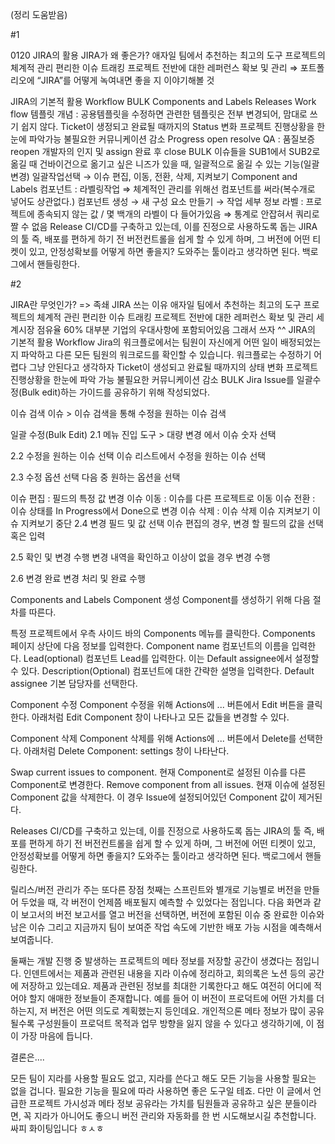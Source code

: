 (정리 도움받음)

#1

0120 JIRA의 활용
JIRA가 왜 좋은가?
애자일 팀에서 추천하는 최고의 도구
프로젝트의 체계적 관리
편리한 이슈 트래킹
프로젝트 전반에 대한 레퍼런스 확보 및 관리
⇒ 포트폴리오에 “JIRA”를 어떻게 녹여내면 좋을 지 이야기해볼 것

JIRA의 기본적 활용
Workflow
BULK
Components and Labels
Releases
Work flow
템플릿 개념 : 공용템플릿을 수정하면 관련한 템플릿은 전부 변경되어, 맘대로 쓰기 쉽지 않다.
Ticket이 생정되고 완료될 때까지의 Status 변화
프로젝트 진행상황을 한눈에 파악가능
불필요한 커뮤니케이션 감소
Progress
open
resolve
QA : 품질보증
reopen
개발자의 인지 및 assign
완료 후 close
BULK
이슈들을 SUB1에서 SUB2로 옮길 때 건바이건으로 옮기고 싶은 니즈가 있을 때, 일괄적으로 옮길 수 있는 기능(일괄변경)
일괄작업선택 → 이슈 편집, 이동, 전환, 삭제, 지켜보기
Component and Labels
컴포넌트 : 라벨링작업 ⇒ 체계적인 관리를 위해선 컴포넌트를 써라(복수개로 넣어도 상관없다.)
컴포넌트 생성 → 새 구성 요소 만들기 → 작업 세부 정보
라벨 : 프로젝트에 종속되지 않는 값 / 몇 백개의 라벨이 다 들어가있음 ⇒ 통계로 안잡혀서 쿼리로 짤 수 없음
Release
CI/CD를 구축하고 있는데, 이를 진정으로 사용하도록 돕는 JIRA의 툴
즉, 배포를 편하게 하기 전 버전컨트롤을 쉽게 할 수 있게 하며, 그 버전에 어떤 티켓이 있고, 안정성확보를 어떻게 하면 좋을지? 도와주는 툴이라고 생각하면 된다.
백로그에서 핸들링한다.

#2

JIRA란 무엇인가? => 족쇄
JIRA 쓰는 이유
애자일 팀에서 추천하는 최고의 도구
프로젝트의 체계적 관린
편리한 이슈 트래킹
프로젝트 전반에 대한 레퍼런스 확보 및 관리
세계시장 점유율 60%
대부분 기업의 우대사항에 포함되어있음 그래서 쓰자 ^^
JIRA의 기본적 활용
Workflow
Jira의 워크플로에서는 팀원이 자신에게 어떤 일이 배정되었는지 파악하고 다른 모든 팀원의 워크로드를 확인할 수 있습니다.
워크플로는 수정하기 어렵다 그냥 안된다고 생각하자
Ticket이 생성되고 완료될 때까지의 상태 변화
프로젝트 진행상황을 한눈에 파악 가능
불필요한 커뮤니케이션 감소
BULK
Jira Issue를 일괄수정(Bulk edit)하는 가이드를 공유하기 위해 작성되었다.

이슈 검색
이슈 > 이슈 검색을 통해 수정을 원하는 이슈 검색

일괄 수정(Bulk Edit)
2.1 메뉴 진입
도구 > 대량 변경 에서 이슈 숫자 선택

2.2 수정을 원하는 이슈 선택
이슈 리스트에서 수정을 원하는 이슈 선택

2.3 수정 옵션 선택
다음 중 원하는 옵션을 선택

이슈 편집 : 필드의 특정 값 변경
이슈 이동 : 이슈를 다른 프로젝트로 이동
이슈 전환 : 이슈 상태를 In Progress에서 Done으로 변경
이슈 삭제 : 이슈 삭제
이슈 지켜보기
이슈 지켜보기 중단
2.4 변경 필드 및 값 선택
이슈 편집의 경우, 변경 할 필드의 값을 선택 혹은 입력

2.5 확인 및 변경 수행
변경 내역을 확인하고 이상이 없을 경우 변경 수행

2.6 변경 완료
변경 처리 및 완료 수행

Components and Labels
Component 생성
Component를 생성하기 위해 다음 절차를 따른다.

특정 프로젝트에서 우측 사이드 바의 Components 메뉴를 클릭한다.
Components 페이지 상단에 다음 정보를 입력한다.
Component name
컴포넌트의 이름을 입력한다.
Lead(optional)
컴포넌트 Lead를 입력한다. 이는 Default assignee에서 설정할 수 있다.
Description(Optional)
컴포넌트에 대한 간략한 설명을 입력한다.
Default assignee
기본 담당자를 선택한다.

Component 수정
Component 수정을 위해 Actions에 ... 버튼에서 Edit 버튼을 클릭한다. 아래처럼 Edit Component 창이 나타나고 모든 값들을 변경할 수 있다.

Component 삭제
Component 삭제를 위해 Actions에 ... 버튼에서 Delete를 선택한다. 아래처럼 Delete Component: settings 창이 나타난다.

Swap current issues to component.
현재 Component로 설정된 이슈를 다른 Component로 변경한다.
Remove component from all issues.
현재 이슈에 설정된 Component 값을 삭제한다.
이 경우 Issue에 설정되어있던 Component 값이 제거된다.

Releases
CI/CD를 구축하고 있는데, 이를 진정으로 사용하도록 돕는 JIRA의 툴
즉, 배포를 편하게 하기 전 버전컨트롤을 쉽게 할 수 있게 하며, 그 버전에 어떤 티켓이 있고, 안정성확보를 어떻게 하면 좋을지? 도와주는 툴이라고 생각하면 된다.
백로그에서 핸들링한다.

릴리스/버전 관리가 주는 또다른 장점
첫째는 스프린트와 별개로 기능별로 버전을 만들어 두었을 때, 각 버전이 언제쯤 배포될지 예측할 수 있었다는 점입니다. 다음 화면과 같이 보고서의 버전 보고서를 열고 버전을 선택하면, 버전에 포함된 이슈 중 완료한 이슈와 남은 이슈 그리고 지금까지 팀이 보여준 작업 속도에 기반한 배포 가능 시점을 예측해서 보여줍니다.

둘째는 개발 진행 중 발생하는 프로젝트의 메타 정보를 저장할 공간이 생겼다는 점입니다. 인덴트에서는 제품과 관련된 내용을 지라 이슈에 정리하고, 회의록은 노션 등의 공간에 저장하고 있는데요. 제품과 관련된 정보를 최대한 기록한다고 해도 여전히 어디에 적어야 할지 애매한 정보들이 존재합니다. 예를 들어 이 버전이 프로덕트에 어떤 가치를 더하는지, 저 버전은 어떤 의도로 계획했는지 등인데요. 개인적으론 메타 정보가 많이 공유될수록 구성원들이 프로덕트 목적과 업무 방향을 잃지 않을 수 있다고 생각하기에, 이 점이 가장 마음에 듭니다.

결론은....

모든 팀이 지라를 사용할 필요도 없고, 지라를 쓴다고 해도 모든 기능을 사용할 필요는 없을 겁니다. 필요한 기능을 필요에 따라 사용하면 좋은 도구일 테죠. 다만 이 글에서 언급한 프로젝트 가시성과 메타 정보 공유라는 가치를 팀원들과 공유하고 싶은 분들이라면, 꼭 지라가 아니어도 좋으니 버전 관리와 자동화를 한 번 시도해보시길 추천합니다. 싸피 화이팅입니다 ㅎㅅㅎ
